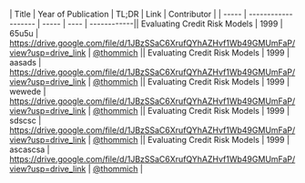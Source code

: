 | Title | Year of Publication | TL;DR | Link | Contributor |
| ----- | ------------------- | ----- | ---- | ------------|| Evaluating Credit Risk Models | 1999 | 65u5u | https://drive.google.com/file/d/1JBzSSaC6XrufQYhAZHvf1Wb49GMUmFaP/view?usp=drive_link | [@thommich](https://github.com/thommich) || Evaluating Credit Risk Models | 1999 | aasads | https://drive.google.com/file/d/1JBzSSaC6XrufQYhAZHvf1Wb49GMUmFaP/view?usp=drive_link | [@thommich](https://github.com/thommich) || Evaluating Credit Risk Models | 1999 | wewede | https://drive.google.com/file/d/1JBzSSaC6XrufQYhAZHvf1Wb49GMUmFaP/view?usp=drive_link | [@thommich](https://github.com/thommich) || Evaluating Credit Risk Models | 1999 | sdscsc | https://drive.google.com/file/d/1JBzSSaC6XrufQYhAZHvf1Wb49GMUmFaP/view?usp=drive_link | [@thommich](https://github.com/thommich) || Evaluating Credit Risk Models | 1999 | ascascsa | https://drive.google.com/file/d/1JBzSSaC6XrufQYhAZHvf1Wb49GMUmFaP/view?usp=drive_link | [@thommich](https://github.com/thommich) |